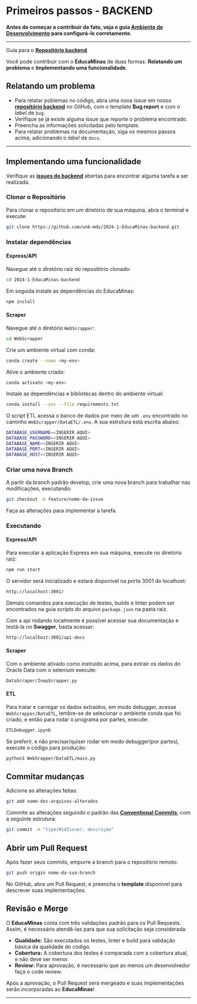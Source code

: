 # Primeiros passos - BACKEND

**Antes de começar a contribuir de fato, veja o guia [Ambiente de Desenvolvimento](https://unb-mds.github.io/2024-1-EducaMinas-frontend/environment/) para configurá-lo corretamente.**

---

Guia para o [**Repositório backend**](https://github.com/unb-mds/2024-1-EducaMinas-backend).

Você pode contribuir com o **EducaMinas** de duas formas: **Relatando um problema** e **Implementando uma funcionalidade**.

## **Relatando um problema**

- Para relatar poblemas no código, abra uma nova issue em nosso [**repositório backend**](https://github.com/unb-mds/2024-1-EducaMinas-backend) no GitHub, com o template **Bug report** e com o _label_ de `bug`.
- Verifique se já existe alguma issue que reporte o problema encontrado.
- Preencha as informações solicitadas pelo template.
- Para relatar problemas na documentação, siga os mesmos passos acima, adicionando o _label_ de `docs`.

---

## **Implementando uma funcionalidade**

Verifique as [**issues do backend**](https://github.com/unb-mds/2024-1-EducaMinas-backend/issues) abertas para encontrar alguma tarefa a ser realizada.

### **Clonar o Repositório**

Para clonar o repositório em um diretório de sua máquina, abra o terminal e execute:

```bash
git clone https://github.com/unb-mds/2024-1-EducaMinas-backend.git
```

### **Instalar dependências**

#### **Express/API**

Navegue até o diretório raiz do repositório clonado:

```bash
cd 2024-1-EducaMinas-backend
```
Em seguida instale as dependências do EducaMinas:

```bash
npm install
```

#### **Scraper**

Navegue até o diretório `WebScrapper`:

```bash
cd WebScrapper
```
Crie um ambiente virtual com conda:

```bash
conda create --name <my-env>
```

Ative o ambiente criado:

```bash
conda activate <my-env>
```

Instale as dependências e bibliotecas dentro do ambiente virtual:

```bash
conda install --yes --file requirements.txt
```

O script ETL acessa o banco de dados por meio de um `.env` encontrado no caminho
`WebScrapper/DataETL/.env`. A sua estrutura está escrita abaixo:

```bash
DATABASE_USERNAME=<INSERIR AQUI>
DATABASE_PASSWORD=<INSERIR AQUI>
DATABASE_NAME=<INSERIR AQUI>
DATABASE_PORT=<INSERIR AQUI>
DATABASE_HOST=<INSERIR AQUI>
```


### **Criar uma nova Branch**

A partir da branch padrão develop, crie uma nova branch para trabalhar nas modificações, executando:

```bash
git checkout -b feature/nome-da-issue
```

Faça as alterações para implementar a tarefa.

### **Executando**

#### **Express/API**

Para executar a aplicação Express em sua máquina, execute no diretório raiz:

```bash
npm run start
```
O servidor será inicializado e estará disponível na porta 3001 do localhost:

```bash
http://localhost:3001/
```

Demais comandos para execução de testes, builds e linter podem ser encontrados na guia _scripts_  do arquivo `package.json` na pasta raiz.

Com a api rodando localmente é possível acessar sua documentação e testá-la no **Swagger**, basta acessar:

```bash
http://localhost:3001/api-docs
```

#### **Scraper**

Com o ambiente ativado como instruído acima, para extrair os dados do Oracle Data com o selenium execute:

```bash
DataScraper/InepScrapper.py
```

#### **ETL**

Para tratar e carregar os dados extraídos, em modo debugger, acesse `WebScrapper/DataETL`, lembre-se de selecionar o ambiente conda que foi criado, e então para rodar o programa por partes, execute:

```bash
ETLDebugger.ipynb
```

Se preferir, e não precisar/quiser rodar em modo debugger(por partes), execute o código para produção:

```bash
python3 WebSrapper/DataETL/main.py
```

## **Commitar mudanças**

Adicione as alterações feitas:

```bash
git add nome-dos-arquivos-alterados
```

Commite as alterações seguindo o padrão das [**Conventional Commits**](https://www.conventionalcommits.org/en/v1.0.0/), com a seguinte estrutura:

```bash
git commit -m "tipo(#idIssue): descrição"
```

## **Abrir um Pull Request**

Após fazer seus commits, empurre a branch para o repositório remoto:

```bash
git push origin nome-da-sua-branch
```

No GitHub, abra um Pull Request, e preencha o **template** disponível para descrever suas implementações.

## **Revisão e Merge**

O **EducaMinas** conta com três validações padrão para os Pull Requests. Assim, é necessário atendê-las para que sua solicitação seja considerada:

- **Qualidade:** São executados os testes, linter e build para validação básica da qualidade do código.
- **Cobertura:** A cobertura dos testes é comparada com a cobertura atual, e não deve ser menor.
- **Review:** Para aprovação, é necessário que ao menos um desenvolvedor faça o code review.

Após a aprovação, o Pull Request será mergeado e suas implementações serão incorporadas ao **EducaMinas**!

---
